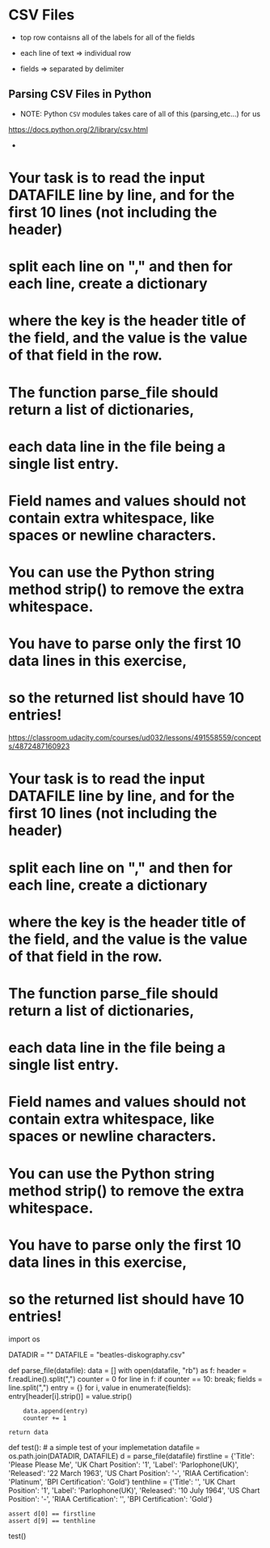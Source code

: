 # CSV Files

- top row contaisns all of the labels for all of the fields

- each line of text => individual row

- fields => separated by delimiter

## Parsing CSV Files in Python

 - NOTE: Python `CSV` modules takes care of all of this (parsing,etc...) for us 

  https://docs.python.org/2/library/csv.html


-

   # Your task is to read the input DATAFILE line by line, and for the first 10 lines (not including the header)
# split each line on "," and then for each line, create a dictionary
# where the key is the header title of the field, and the value is the value of that field in the row.
# The function parse_file should return a list of dictionaries,
# each data line in the file being a single list entry.
# Field names and values should not contain extra whitespace, like spaces or newline characters.
# You can use the Python string method strip() to remove the extra whitespace.
# You have to parse only the first 10 data lines in this exercise,
# so the returned list should have 10 entries!



https://classroom.udacity.com/courses/ud032/lessons/491558559/concepts/4872487160923

# Your task is to read the input DATAFILE line by line, and for the first 10 lines (not including the header)
# split each line on "," and then for each line, create a dictionary
# where the key is the header title of the field, and the value is the value of that field in the row.
# The function parse_file should return a list of dictionaries,
# each data line in the file being a single list entry.
# Field names and values should not contain extra whitespace, like spaces or newline characters.
# You can use the Python string method strip() to remove the extra whitespace.
# You have to parse only the first 10 data lines in this exercise,
# so the returned list should have 10 entries!

import os

DATADIR = ""
DATAFILE = "beatles-diskography.csv"


def parse_file(datafile):
    data = []
    with open(datafile, "rb") as f:
        header = f.readLine().split(",")
    	counter = 0
    	for line in f:
        if counter == 10:
          break;
        fields = line.split(",")
        entry = {}
        for i, value in enumerate(fields):
        entry[header[i].strip()] = value.strip()

        data.append(entry)
        counter += 1

    return data


def test():
    # a simple test of your implemetation
    datafile = os.path.join(DATADIR, DATAFILE)
    d = parse_file(datafile)
    firstline = {'Title': 'Please Please Me', 'UK Chart Position': '1', 'Label': 'Parlophone(UK)', 'Released': '22 March 1963', 'US Chart Position': '-', 'RIAA Certification': 'Platinum', 'BPI Certification': 'Gold'}
    tenthline = {'Title': '', 'UK Chart Position': '1', 'Label': 'Parlophone(UK)', 'Released': '10 July 1964', 'US Chart Position': '-', 'RIAA Certification': '', 'BPI Certification': 'Gold'}

    assert d[0] == firstline
    assert d[9] == tenthline


test()
